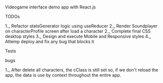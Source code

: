 Videogame interface demo app with React.js

TODOs

1._ Refactor statsGenerator logic using useReducer
2._ Render Soundplayer on characterProfile screen after load a character
2._ Complete final CSS desktop styles
3._ Design and execute Mobile and Responsive styles
4._ Attemp deploy and fix any bug that blocks it

Tests

bugs

1._ After delete all characters, the cClass is still set so, if we don't reload the app, the data is use by context throughout the entire app.

